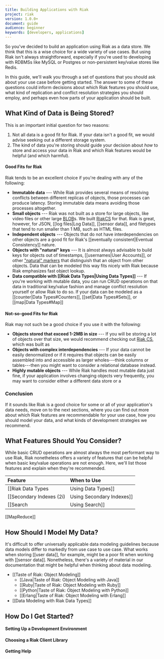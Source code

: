 ```yaml
---
title: Building Applications with Riak
project: riak
version: 1.0.0+
document: guide
audience: beginner
keywords: [developers, applications]
---
```


So you've decided to build an application using Riak as a data store. We think that this is a wise choice for a wide variety of use cases. But using Riak isn't always straightforward, especially if you're used to developing with RDBMSs like MySQL or Postgres or non-persistent key/value stores like Redis. 

In this guide, we'll walk you through a set of questions that you should ask about your use case before getting started. The answer to some of these questions could inform decisions about which Riak features you should use, what kind of replication and conflict resolution strategies you should employ, and perhaps even how parts of your application should be built.

## What Kind of Data is Being Stored?

This is an important initial question for two reasons:

1. Not all data is a good fit for Riak. If your data isn't a good fit, we would advise seeking out a different storage system.
2. The kind of data you're storing should guide your decision about *how* to store and access your data in Riak and which Riak features would be helpful (and which harmful).

#### Good Fits for Riak

Riak tends to be an excellent choice if you're dealing with any of the following:

* **Immutable data** --- While Riak provides several means of resolving conflicts between different replicas of objects, those processes can produce latency. Storing immutable data means avoiding those processes altogether.
* **Small objects** --- Riak was not built as a store for large objects, like video files or other large [BLOB](http://en.wikipedia.org/wiki/Binary_large_object)s. We built [RiakCS](http://basho.com/riak-cloud-storage/) for that. Riak is great, however, for JSON, [[log files|Log Data]], [[sensor data]], and filetypes that tend to run smaller than 1 MB, such as HTML files.
* **Independent objects** --- Objects that do not have interdependencies on other objects are a good fit for Riak's [[eventually consistent|Eventual Consistency]] nature.
* **Objects with "natural" keys** --- It is almost always advisable to build keys for objects out of timestamps, [[usernames|User Accounts]], or other ["natural" markers](https://speakerdeck.com/hectcastro/throw-some-keys-on-it-data-modeling-for-key-value-data-stores-by-example) that distinguish that an object from other objects. Data that can be modeled this way fits nicely with Riak because Riak emphasizes fast object lookup.
* **Data compatible with [[Riak Data Types|Using Data Types]]** --- If you're working with mutable data, you can run CRUD operations on that data in traditional key/value fashion and manage conflict resolution yourself or allow Riak to do so. If your data can be modeled as a [[counter|Data Types#Counters]], [[set|Data Types#Sets]], or [[map|Data Types#Map]]

#### Not-so-good Fits for Riak

Riak may not such be a good choice if you use it with the following:

* **Objects stored that exceed 1-2MB in size** --- If you will be storing a lot of objects over that size, we would recommend checking out [Riak CS](http://docs.basho.com/riakcs/latest/), which was built as 
* **Objects with complex interdependencies** --- If your data cannot be easily denormalized or if it requires that objects can be easily assembled into and accessible as larger wholes---think columns or tables---then you might want to consider a relational database instead.
* **Highly mutable objects** --- While Riak handles most mutable data just fine, if your application involves changing objects very frequently, you may want to consider either a different data store or a 

### Conclusion

If it sounds like Riak is a good choice for some or all of your application's data needs, move on to the next sections, where you can find out more about which Riak features are recommendable for your use case, how you should model your data, and what kinds of development strategies we recommend.

## What Features Should You Consider?

While basic CRUD operations are almost always the most performant way to use Riak, Riak nonetheless offers a variety of features that can be helpful when basic key/value operations are not enough. Here, we'll list those features and explain when they're recommended.

Feature | When to Use
:-------|:-----------
[[Riak Data Types|Using Data Types]] | 
[[Secondary Indexes (2i)|Using Secondary Indexes]] | 
[[Search|Using Search]] |
[[MapReduce]]

## How Should I Model My Data?

It's difficult to offer universally applicable data modeling guidelines because data models differ to markedly from use case to use case. What works when storing [[user data]], for example, might be a poor fit when working with [[sensor data]]. Nonetheless, there's a variety of material in our documentation that might be helpful when thinking about data modeling.

* [[Taste of Riak: Object Modeling]]
    - [[Java|Taste of Riak: Object Modeling with Java]]
    - [[Ruby|Taste of Riak: Object Modeling with Ruby]]
    - [[Python|Taste of Riak: Object Modeling with Python]]
    - [[Erlang|Taste of Riak: Object Modeling with Erlang]]
* [[Data Modeling with Riak Data Types]]

## How Do I Get Started?

#### Setting Up a Development Environment

#### Choosing a Riak Client Library

#### Getting Help
